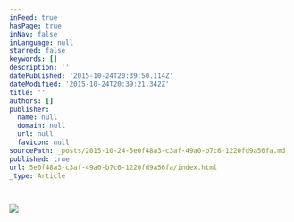 ```yaml
---
inFeed: true
hasPage: true
inNav: false
inLanguage: null
starred: false
keywords: []
description: ''
datePublished: '2015-10-24T20:39:50.114Z'
dateModified: '2015-10-24T20:39:21.342Z'
title: ''
authors: []
publisher:
  name: null
  domain: null
  url: null
  favicon: null
sourcePath: _posts/2015-10-24-5e0f48a3-c3af-49a0-b7c6-1220fd9a56fa.md
published: true
url: 5e0f48a3-c3af-49a0-b7c6-1220fd9a56fa/index.html
_type: Article

---
```

![](https://the-grid-user-content.s3-us-west-2.amazonaws.com/d22f2cc1-4214-41bb-8e95-38f7b3ab2fc1.jpg)